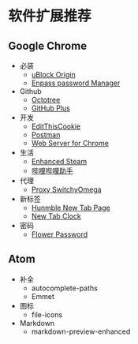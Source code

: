 # 软件扩展推荐

## Google Chrome

- 必装
  - [uBlock Origin](https://chrome.google.com/webstore/detail/ublock-origin/cjpalhdlnbpafiamejdnhcphjbkeiagm?hl=zh-CN)
  - [Enpass password Manager](https://chrome.google.com/webstore/detail/kmcfomidfpdkfieipokbalgegidffkal?utm_source=chrome-app-launcher-info-dialog)
- Github
  - [Octotree](https://chrome.google.com/webstore/detail/octotree/bkhaagjahfmjljalopjnoealnfndnagc?utm_source=chrome-app-launcher-info-dialog)
  - [GitHub Plus](https://chrome.google.com/webstore/detail/github-plus/anlikcnbgdeidpacdbdljnabclhahhmd?hl=zh-CN)
- 开发
  - [EditThisCookie](https://chrome.google.com/webstore/detail/editthiscookie/fngmhnnpilhplaeedifhccceomclgfbg?utm_source=chrome-app-launcher-info-dialog)
  - [Postman](https://chrome.google.com/webstore/detail/postman/fhbjgbiflinjbdggehcddcbncdddomop?hl=zh-CN)
  - [Web Server for Chrome](https://chrome.google.com/webstore/detail/web-server-for-chrome/ofhbbkphhbklhfoeikjpcbhemlocgigb?utm_source=chrome-app-launcher-info-dialog)
- 生活
  - [Enhanced Steam](https://chrome.google.com/webstore/detail/enhanced-steam/okadibdjfemgnhjiembecghcbfknbfhg?utm_source=chrome-app-launcher-info-dialog)
  - [哔哩哔哩助手](https://chrome.google.com/webstore/detail/%E5%93%94%E5%93%A9%E5%93%94%E5%93%A9%E5%8A%A9%E6%89%8B%EF%BC%9Abilibilicom-%E7%BB%BC%E5%90%88%E8%BE%85%E5%8A%A9%E6%89%A9%E5%B1%95/kpbnombpnpcffllnianjibmpadjolanh?utm_source=chrome-app-launcher-info-dialog)
- 代理
  - [Proxy SwitchyOmega](https://chrome.google.com/webstore/detail/proxy-switchyomega/padekgcemlokbadohgkifijomclgjgif?hl=zh-CN)
- 新标签
  - [Hunmble New Tab Page](https://chrome.google.com/webstore/detail/humble-new-tab-page/mfgdmpfihlmdekaclngibpjhdebndhdj?utm_source=chrome-app-launcher-info-dialog)
  - [New Tab Clock](https://chrome.google.com/webstore/detail/new-tab-clock/ljpapphpgkmigobbbakmnfoohclifanm?hl=zh-CN)
- 密码
  - [Flower Password](http://flowerpassword.com/)



## Atom

- 补全
  - autocomplete-paths
  - Emmet
- 图标
  - file-icons
- Markdown
  - markdown-preview-enhanced
